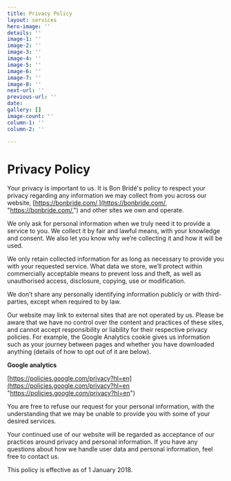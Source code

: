 ```yaml
---
title: Privacy Policy
layout: services
hero-image: ''
details: ''
image-1: ''
image-2: ''
image-3: ''
image-4: ''
image-5: ''
image-6: ''
image-7: ''
image-8: ''
next-url: ''
previous-url: ''
date: 
gallery: []
image-count: ''
column-1: ''
column-2: ''

---
```

# **Privacy Policy**

Your privacy is important to us. It is Bon Bridé's policy to respect your privacy regarding any information we may collect from you across our website, [https://bonbride.com/,](https://bonbride.com/, "https://bonbride.com/,") and other sites we own and operate.

We only ask for personal information when we truly need it to provide a service to you. We collect it by fair and lawful means, with your knowledge and consent. We also let you know why we’re collecting it and how it will be used.

We only retain collected information for as long as necessary to provide you with your requested service. What data we store, we’ll protect within commercially acceptable means to prevent loss and theft, as well as unauthorised access, disclosure, copying, use or modification.

We don’t share any personally identifying information publicly or with third-parties, except when required to by law.

Our website may link to external sites that are not operated by us. Please be aware that we have no control over the content and practices of these sites, and cannot accept responsibility or liability for their respective privacy policies. For example, the Google Analytics cookie gives us information such as your journey between pages and whether you have downloaded anything (details of how to opt out of it are below).

**Google analytics**

[https://policies.google.com/privacy?hl=en](https://policies.google.com/privacy?hl=en "https://policies.google.com/privacy?hl=en")

You are free to refuse our request for your personal information, with the understanding that we may be unable to provide you with some of your desired services.

Your continued use of our website will be regarded as acceptance of our practices around privacy and personal information. If you have any questions about how we handle user data and personal information, feel free to contact us.

This policy is effective as of 1 January 2018.